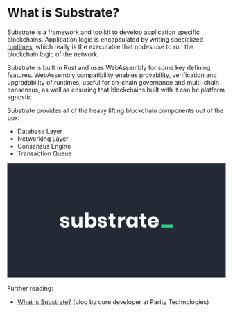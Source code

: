 # What is Substrate?

Substrate is a framework and toolkit to develop application specific blockchains.
Application logic is encapsulated by writing specialized [runtimes](https://docs.substrate.io/v3/concepts/runtime/), which really is the executable that nodes use to run the blockchain logic of the network.

Substrate is built in Rust and uses WebAssembly for some key defining features.
WebAssembly compatibility enables provability, verification and upgradability of runtimes, useful for on-chain governance and multi-chain consensus, as well as ensuring that blockchains built with it can be platform agnostic.

Substrate provides all of the heavy lifting blockchain components out of the box:

- Database Layer
- Networking Layer
- Consensus Engine
- Transaction Queue

<!-- slide:break-40 -->

![substrate](../assets/substrate-logo.png)

Further reading:

* [What is Substrate?](https://www.shawntabrizi.com/substrate/what-is-substrate/) (blog by core developer at Parity Technologies)